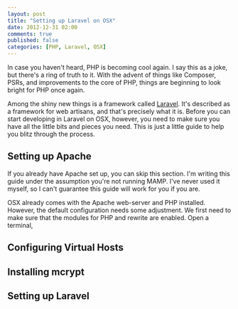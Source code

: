 ```yaml
---
layout: post
title: "Setting up Laravel on OSX"
date: 2012-12-31 02:00
comments: true
published: false
categories: [PHP, Laravel, OSX]
---
```


In case you haven't heard, PHP is becoming cool again. I say this as a joke, but
there's a ring of truth to it. With the advent of things like Composer, PSRs,
and improvements to the core of PHP, things are beginning to look bright for PHP
once again.

Among the shiny new things is a framework called [Laravel](http://laravel.com).
It's described as a framework for web artisans, and that's precisely what it is.
Before you can start developing in Laravel on OSX, however, you need to make
sure you have all the little bits and pieces you need. This is just a little
guide to help you blitz through the process.

<!--more-->

## Setting up Apache ##
If you already have Apache set up, you can skip this section. I'm writing this
guide under the assumption you're not running MAMP. I've never used it myself,
so I can't guarantee this guide will work for you if you are.

OSX already comes with the Apache web-server and PHP installed. However, the 
default configuration needs some adjustment. We first need to make sure that the
modules for PHP and rewrite are enabled. Open a terminal, 

## Configuring Virtual Hosts ##

## Installing mcrypt ##

## Setting up Laravel ##
